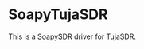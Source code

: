 # SoapyTujaSDR

This is a [SoapySDR](https://github.com/pothosware/SoapySDR/wiki) driver for TujaSDR.
